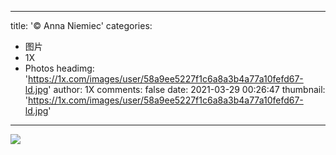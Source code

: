 
---
title: '© Anna Niemiec'
categories: 
 - 图片
 - 1X
 - Photos
headimg: 'https://1x.com/images/user/58a9ee5227f1c6a8a3b4a77a10fefd67-ld.jpg'
author: 1X
comments: false
date: 2021-03-29 00:26:47
thumbnail: 'https://1x.com/images/user/58a9ee5227f1c6a8a3b4a77a10fefd67-ld.jpg'
---

<div>   
<img src="https://1x.com/images/user/58a9ee5227f1c6a8a3b4a77a10fefd67-ld.jpg" referrerpolicy="no-referrer">  
</div>
            